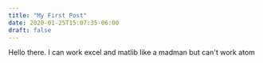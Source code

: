 ```yaml
---
title: "My First Post"
date: 2020-01-25T15:07:35-06:00
draft: false
---
```


Hello there.
I can work excel and matlib like a madman but can't work atom
